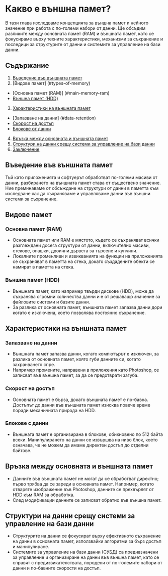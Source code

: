 # Какво е външна памет?

В тази глава изследваме концепцията за външна памет и нейното значение при работа с по-големи набори от данни. Ще обсъдим разликите между основната памет (RAM) и външната памет, като се фокусираме върху техните характеристики, механизми за съхранение и последици за структурите от данни и системите за управление на бази данни.

## Съдържание

1. [Въведение във външната памет](#introduction-to-external-memory)
2. [Видове памет] (#types-of-memory)
 - [Основна памет (RAM)] (#main-memory-ram)
 - [Външна памет (HDD)](#external-memory-hdd)
3. [Характеристики на външната памет](#characteristics-of-external-memory)
 - [Запазване на данни] (#data-retention)
 - [Скорост на достъп](#access-speed)
 - [Блокове от данни](#data-blocks)
4. [Връзка между основната и външната памет](#relationship-between-main-and-external-memory)
5. [Структури на данни срещу системи за управление на бази данни](#data-structures-vs-database-management-systems)
6. [Заключение](#заключение)

## Въведение във външната памет

Тъй като приложенията и софтуерът обработват по-големи масиви от данни, разбирането на външната памет става от съществено значение. Ние преминаваме от обсъждане на структури от данни в паметта към изследване как да съхраняваме и управляваме данни във външни системи за съхранение.

## Видове памет

### Основна памет (RAM)

- Основната памет или RAM е мястото, където се съхраняват всички разглеждани досега структури от данни, включително масиви, стекове, опашки, двоични дървета за търсене и купчини.
- Локалните променливи и извикванията на функции на приложенията се съхраняват в паметта на стека, докато създадените обекти се намират в паметта на стека.

### Външна памет (HDD)

- Външната памет, като например твърди дискове (HDD), може да съхранява огромни количества данни и е от решаващо значение за файловите системи и базите данни.
- За разлика от основната памет, външната памет запазва данни дори когато е изключена, което позволява постоянно съхранение.

## Характеристики на външната памет

### Запазване на данни

- Външната памет запазва данни, когато компютърът е изключен, за разлика от основната памет, която губи данните си, когато захранването спре.
- Например промените, направени в приложения като Photoshop, се записват във външна памет, за да се предотврати загуба.

### Скорост на достъп

- Основната памет е бърза, докато външната памет е по-бавна. Достъпът до данни във външната памет изисква повече време поради механичната природа на HDD.

### Блокове с данни

- Външната памет е организирана в блокове, обикновено по 512 байта всеки. Манипулирането на данни се извършва на ниво блок, което означава, че не можем да имаме директен достъп до отделни байтове.

## Връзка между основната и външната памет

- Данните във външната памет не могат да се обработват директно; първо трябва да се зареди в основната памет. Например, когато отваряте изображение във Photoshop, данните се прехвърлят от HDD към RAM за обработка.
- След модификации данните се записват обратно във външна памет.

## Структури на данни срещу системи за управление на бази данни

- Структурите на данни се фокусират върху ефективното съхранение на данни в основната памет, използвайки алгоритми за бърз достъп и манипулиране.
- Системите за управление на бази данни (СУБД) са предназначени за управление и организиране на данни във външна памет, като се справят с предизвикателствата, породени от по-големите набори от данни и по-бавните скорости на достъп.
